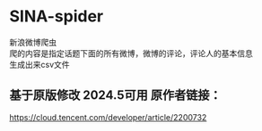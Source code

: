 # SINA-spider
新浪微博爬虫  
爬的内容是指定话题下面的所有微博，微博的评论，评论人的基本信息  
生成出来csv文件  
## 基于原版修改 2024.5可用 原作者链接：  
https://cloud.tencent.com/developer/article/2200732
